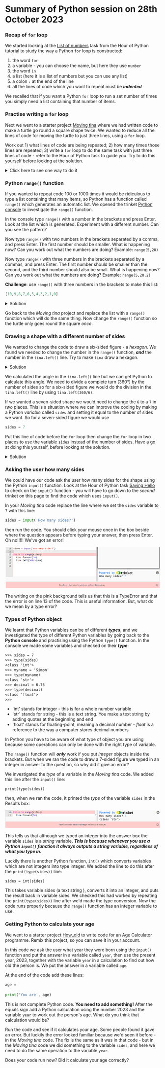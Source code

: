# Summary of Python session on 28th October 2023

### Recap of ```for``` loop

We started looking at the [List of numbers](https://hourofpython.trinket.io/a-visual-introduction-to-python#/repeating-with-loops-and-lists/lists-of-numbers) task from the Hour of Python tutorial to study the way a Python ```for``` loop is constructed:

1. the word ```for```
2. a variable - you can choose the name, but here they use ```number```
3. the word ```in```
4. a list (here it is a list of numbers but you can use any list)
5. a colon ```:``` at the end of the line
6. all the lines of code which you want to repeat must be ***indented***

We recalled that if you want a Python ```for``` loop to run a set number of times you simply need a list containing that number of items.

### Practise writing a ```for``` loop

Next we went to a starter project [Moving tina](https://trinket.io/python/383a4b9b63) where we had written code to make a turtle go round a square shape twice. We wanted to reduce all the lines of code for moving the turtle to just three lines, using a ```for``` loop.

Work out 1) what lines of code are being repeated; 2) how many times those lines are repeated; 3) write a ```for``` loop to do the same task with just three lines of code - refer to the Hour of Python task to guide you. Try to do this yourself before looking at the solution.

<details><summary>Click here to see one way to do it</summary>

```python
for n in [1,2,3,4,5,6,7,8]:
  tina.forward(50)
  tina.left(90)
```
  
</details>

### Python ```range()``` function

If you wanted to repeat code 100 or 1000 times it would be ridiculous to type a list containing that many items, so Python has a function called ```range()``` which generates an automatic list. We opened the trinket [Python console](https://trinket.io/console) to investigate the ```range()``` function.

In the console type ```range()``` with a number in the brackets and press Enter. Look at the list which is generated. Experiment with a different number. Can you see the pattern?

Now type ```range()``` with two numbers in the brackets separated by a comma, and press Enter. The first number should be smaller. What is happening now? Can you work out what the numbers are doing? Example: ```range(5,20)```

Now type ```range()``` with three numbers in the brackets separated by a commas, and press Enter. The first number should be smaller than the second, and the third number should also be small. What is happening now? Can you work out what the numbers are doing? Example: ```range(5,20,2)```

**Challenge**: use ```range()``` with three numbers in the brackets to make this list:

```python
[10,9,8,7,6,5,4,3,2,1,0]
```

<details><summary>Solution</summary>

```python
range(10,-1,-1)
```
  
</details>

Go back to the *Moving tina*  project and replace the list with a ```range()``` function which will do the same thing. Now change the ```range()``` function so the turtle only goes round the square *once*.

### Drawing a shape with a different number of sides

We wanted to change the code to draw a six-sided figure - a *hexagon*. We found we needed to change the number in the ```range()``` function, ***and*** the number in the ```tina.left()``` line.  Try to make ```tina``` draw a hexagon.

<details><summary>Solution</summary>

```python
for n in range(6):
  tina.forward(50)
  tina.left(60)
```
  
</details>

We calculated the angle in the ```tina.left()``` line but we can get Python to calculate this angle. We need to divide a complete turn (360°) by the number of sides so for a six-sided figure we would do the division in the ```tina.left()``` line by using ```tina.left(360/6)```. 

If we wanted a seven-sided shape we would need to change the ```6``` to a ```7``` in *two* places. This is a situation where we can improve the coding by making a Python *variable* called ```sides``` and setting it equal to the number of sides we want. So for a seven-sided figure we would use

```python
sides = 7
```

Put this line of code before the ```for``` loop then change the ```for``` loop in two places to use the variable ```sides``` instead of the number of sides. Have a go at doing this yourself, before looking at the solution.

<details><summary>Solution</summary>

```python
for n in range(sides):
  tina.forward(50)
  tina.left(360/sides)
```
With this code, if we want to change the number of sides, we only have to change the code in one place - by setting the variable ```sides``` to a different number. Try it with different numbers of sides.

</details>

### Asking the user how many sides

We could have our code ask the user how many sides for the shape using the Python ```input()``` function. Look at the Hour of Python task [Saying Hello](https://hourofpython.trinket.io/a-visual-introduction-to-python#/turtles/saying-hello) to check on the ```input()``` function - you will have to go down to the *second* trinket on this page to find the code which uses ```input()```.

In your *Moving tina* code replace the line where we set the ```sides``` variable to ```7``` with this line:

```python
sides = input('How many sides?')
```

then run the code. You should click your mouse once in the box beside where the question appears before typing your answer, then press Enter. Oh no!!!!! We've got an error!

![TypeError](type_error_1.png "Example of TypeError")

The writing on the pink background tells us that this is a TypeError and that the error is on line 13 of the code. This is useful information. But, what do we mean by a type error?

### Types of Python object

We learnt that Python variables can be of different ***types***, and we investigated the type of different Python variables by going back to the **Python console** and practising using the Python ```type()``` function. In the console we made some variables and checked on their ***type***:

```
>>> sides = 7
>>> type(sides)
<class 'int'>
>>> myname = 'Simon'
>>> type(myname)
<class 'str'>
>>> decimal = 6.75
>>> type(decimal)
<class 'float'>
>>>
```

- 'int' stands for integer - this is for a whole number variable
- 'str' stands for string - this is a text string. You make a text string by adding quotes at the beginning and end
- 'float' stands for floating-point, meaning a decimal number - *float* is a reference to the way a computer stores decimal numbers

In Python you have to be aware of what type of object you are using because some operations can only be done with the right type of variable.

The ```range()``` function will ***only*** work if you put *integer* objects inside the brackets. But when we ran the code to draw a 7-sided figure we typed in an integer in answer to the question, so why did it give an error?

We investigated the *type* of a variable in the *Moving tina* code. We added this line after the ```input()``` line:

```
print(type(sides))
```

then, when we ran the code, it printed the *type* of the variable ```sides``` in the Results box:

![type of variable sides](type_error_2.png "Show the type of variable sides")

This tells us that although we typed an integer into the answer box the variable ```sides``` is a *string* variable. ***This is because whenever you use a Python ```input()``` function it always outputs a string variable, regardless of what you type in.***

Luckily there is another Python function, ```int()``` which converts variables which are not integers into type integer. We added the line to do this after the ```print(type(sides))``` line:

```
sides = int(sides)
```

This takes variable sides (a text string ), converts it into an integer, and puts the result back in variable sides. We checked this had worked by repeating the ```print(type(sides))``` line after we'd made the type conversion. Now the code runs properly because the ```range()``` function has an integer variable to use.

### Getting Python to calculate your age

We went to a starter project [How_old](https://trinket.io/python/4ff4e55316) to write code for an Age Calculator programme. Remix this project, so you can save it in your account.

In this code we ask the user what year they were born using the ```input()``` function and put the answer in a variable called ```year```, then use the present year, 2023, together with the variable ```year``` in a calculation to find out how old the person is. We put the answer in a variable called ```age```.

At the end of the code add these lines:

```python
age =

print('You are', age)
```
This is not complete Python code. **You need to add something!** After the equals sign add a Python calculation using the number 2023 and the variable ```year``` to work out the person's age. What do you think that calculation would be?

Run the code and see if it calculates your age. Some people found it gave an error. But luckily the error looked familiar because we'd seen it before - in the *Moving tina* code. The fix is the same as it was in that code - but in the *Moving tina* code we did something to the variable ```sides```, and here we need to do the same operation to the variable ```year```.

Does your code run now? Did it calculate your age correctly?
